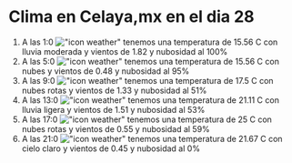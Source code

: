 # Clima en Celaya,mx en el dia 28

1. A las 1:0 !["icon weather"](http://openweathermap.org/img/w/10n.png) tenemos una temperatura de 15.56 C con lluvia moderada y  vientos de 1.82 y nubosidad al 100%
1. A las 5:0 !["icon weather"](http://openweathermap.org/img/w/04n.png) tenemos una temperatura de 15.56 C con nubes y  vientos de 0.48 y nubosidad al 95%
1. A las 9:0 !["icon weather"](http://openweathermap.org/img/w/04d.png) tenemos una temperatura de 17.5 C con nubes rotas y  vientos de 1.33 y nubosidad al 51%
1. A las 13:0 !["icon weather"](http://openweathermap.org/img/w/10d.png) tenemos una temperatura de 21.11 C con lluvia ligera y  vientos de 1.51 y nubosidad al 53%
1. A las 17:0 !["icon weather"](http://openweathermap.org/img/w/04d.png) tenemos una temperatura de 25 C con nubes rotas y  vientos de 0.55 y nubosidad al 59%
1. A las 21:0 !["icon weather"](http://openweathermap.org/img/w/01n.png) tenemos una temperatura de 21.67 C con cielo claro y  vientos de 0.45 y nubosidad al 0%
